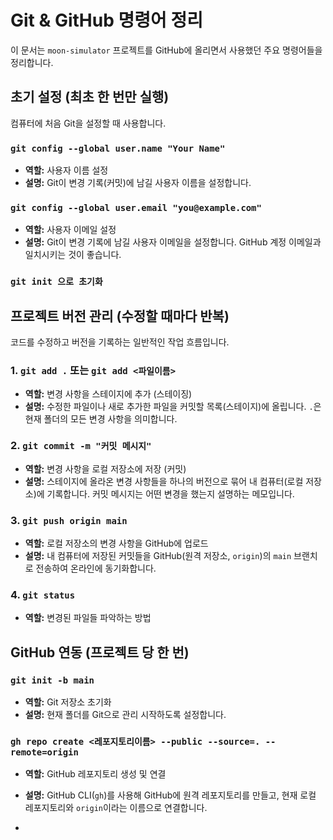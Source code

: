 # Git & GitHub 명령어 정리

이 문서는 `moon-simulator` 프로젝트를 GitHub에 올리면서 사용했던 주요 명령어들을 정리합니다.

## 초기 설정 (최초 한 번만 실행)

컴퓨터에 처음 Git을 설정할 때 사용합니다.

### `git config --global user.name "Your Name"`
- **역할:** 사용자 이름 설정
- **설명:** Git이 변경 기록(커밋)에 남길 사용자 이름을 설정합니다.

### `git config --global user.email "you@example.com"`
- **역할:** 사용자 이메일 설정
- **설명:** Git이 변경 기록에 남길 사용자 이메일을 설정합니다. GitHub 계정 이메일과 일치시키는 것이 좋습니다.
### `git init 으로 초기화`
## 프로젝트 버전 관리 (수정할 때마다 반복)

코드를 수정하고 버전을 기록하는 일반적인 작업 흐름입니다.

### 1. `git add .` 또는 `git add <파일이름>`
- **역할:** 변경 사항을 스테이지에 추가 (스테이징)
- **설명:** 수정한 파일이나 새로 추가한 파일을 커밋할 목록(스테이지)에 올립니다. `.`은 현재 폴더의 모든 변경 사항을 의미합니다.

### 2. `git commit -m "커밋 메시지"`
- **역할:** 변경 사항을 로컬 저장소에 저장 (커밋)
- **설명:** 스테이지에 올라온 변경 사항들을 하나의 버전으로 묶어 내 컴퓨터(로컬 저장소)에 기록합니다. 커밋 메시지는 어떤 변경을 했는지 설명하는 메모입니다.

### 3. `git push origin main`
- **역할:** 로컬 저장소의 변경 사항을 GitHub에 업로드
- **설명:** 내 컴퓨터에 저장된 커밋들을 GitHub(원격 저장소, `origin`)의 `main` 브랜치로 전송하여 온라인에 동기화합니다.

### 4. `git status` 
- **역할:** 변경된 파일들 파악하는 방법 

## GitHub 연동 (프로젝트 당 한 번)

### `git init -b main`
- **역할:** Git 저장소 초기화
- **설명:** 현재 폴더를 Git으로 관리 시작하도록 설정합니다.

### `gh repo create <레포지토리이름> --public --source=. --remote=origin`
- **역할:** GitHub 레포지토리 생성 및 연결
- **설명:** GitHub CLI(`gh`)를 사용해 GitHub에 원격 레포지토리를 만들고, 현재 로컬 레포지토리와 `origin`이라는 이름으로 연결합니다.

- 
